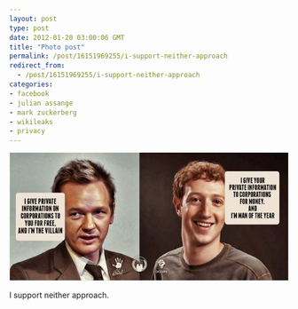 ```yaml
---
layout: post
type: post
date: 2012-01-20 03:00:06 GMT
title: "Photo post"
permalink: /post/16151969255/i-support-neither-approach
redirect_from: 
  - /post/16151969255/i-support-neither-approach
categories:
- facebook
- julian assange
- mark zuckerberg
- wikileaks
- privacy
---
```

![](/assets/images/tumblr_lxo9jxnfOq1qb098no1_640.png)

<p>I support neither approach.</p>